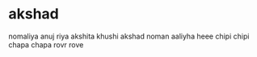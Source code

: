 # akshad
nomaliya
anuj riya akshita khushi akshad noman aaliyha
heee chipi chipi chapa chapa rovr rove 
